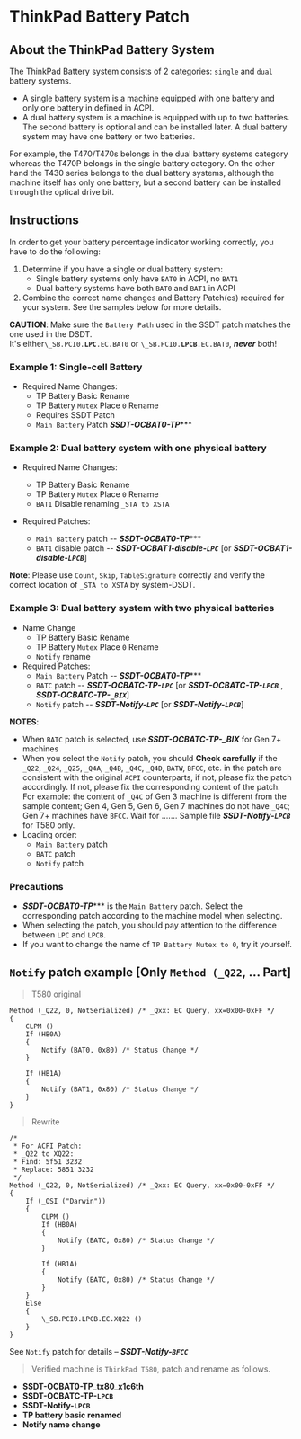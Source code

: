 # ThinkPad Battery Patch

## About the ThinkPad Battery System

The ThinkPad Battery system consists of 2 categories: `single` and `dual` battery systems.

- A single battery system is a machine equipped with one battery and only one battery in defined in ACPI.
- A dual battery system is a machine is equipped with up to two batteries. The second battery is optional and can be installed later. A dual battery system may have one battery or two batteries.

For example, the T470/T470s belongs in the dual battery systems category whereas the T470P belongs in the single battery category. On the other hand the T430 series belongs to the dual battery systems, although the machine itself has only one battery, but a second battery can be installed through the optical drive bit.

## Instructions
In order to get your battery percentage indicator working correctly, you have to do the following: 

1. Determine if you have a single or dual battery system:
	* Single battery systems only have `BAT0` in ACPI, no `BAT1`
	* Dual battery systems have both `BAT0` and `BAT1` in ACPI
2. Combine the correct name changes and Battery Patch(es) required for your system. See the samples below for more details.

**CAUTION**: Make sure the `Battery Path` used in the SSDT patch matches the one used in the DSDT.  
It's either`\_SB.PCI0.`**`LPC`**`.EC.BAT0` or `\_SB.PCI0.`**`LPCB`**`.EC.BAT0`, ***never*** both!

### Example 1: Single-cell Battery

- Required Name Changes:
  - TP Battery Basic Rename
  - TP Battery `Mutex` Place `0` Rename
  - Requires SSDT Patch
  - `Main Battery` Patch  ***SSDT-OCBAT0-TP******

### Example 2: Dual battery system with one physical battery

- Required Name Changes:
  - TP Battery Basic Rename
  - TP Battery `Mutex` Place `0` Rename
  - `BAT1` Disable renaming `_STA to XSTA` 
  
- Required Patches:
  - `Main Battery` patch -- ***SSDT-OCBAT0-TP****** 
  - `BAT1` disable patch -- ***SSDT-OCBAT1-disable-`LPC`*** [or ***SSDT-OCBAT1-disable-`LPCB`***]

**Note**: Please use `Count`, `Skip`, `TableSignature` correctly and verify the correct location of `_STA to XSTA` by system-DSDT.

### Example 3: Dual battery system with two physical batteries

- Name Change
  - TP Battery Basic Rename
  - TP Battery `Mutex` Place `0` Rename
  - `Notify` rename
- Required Patches:
  - `Main Battery` Patch -- ***SSDT-OCBAT0-TP******
  - `BATC` patch -- ***SSDT-OCBATC-TP-`LPC`*** [or ***SSDT-OCBATC-TP-`LPCB`*** , ***SSDT-OCBATC-TP-`_BIX`***]
  - `Notify` patch -- ***SSDT-Notify-`LPC`*** [or ***SSDT-Notify-`LPCB`***]

**NOTES**:

- When `BATC` patch is selected, use ***SSDT-OCBATC-TP-_BIX*** for Gen 7+ machines 
- When you select the `Notify` patch, you should **Check carefully** if the `_Q22`, `_Q24`, `_Q25`, `_Q4A`, `_Q4B`, `_Q4C`, `_Q4D`, `BATW`, `BFCC`, etc. in the patch are consistent with the original `ACPI` counterparts, if not, please fix the patch accordingly. If not, please fix the corresponding content of the patch. For example: the content of `_Q4C` of Gen 3 machine is different from the sample content; Gen 4, Gen 5, Gen 6, Gen 7 machines do not have `_Q4C`; Gen 7+ machines have `BFCC`. Wait for ....... Sample file ***SSDT-Notify-`LPCB`*** for T580 only.
- Loading order:
  - `Main Battery` patch
  - `BATC` patch
  - `Notify` patch

### Precautions

- ***SSDT-OCBAT0-TP****** is the `Main Battery` patch. Select the corresponding patch according to the machine model when selecting.
- When selecting the patch, you should pay attention to the difference between `LPC` and `LPCB`.
- If you want to change the name of `TP Battery Mutex to 0`, try it yourself.

## `Notify` patch example [Only `Method (_Q22`, ... Part]

> T580 original

```asl
Method (_Q22, 0, NotSerialized) /* _Qxx: EC Query, xx=0x00-0xFF */
{
    CLPM ()
    If (HB0A)
    {
        Notify (BAT0, 0x80) /* Status Change */
    }

    If (HB1A)
    {
        Notify (BAT1, 0x80) /* Status Change */
    }
}
```

> Rewrite

```asl
/*
 * For ACPI Patch:
 * _Q22 to XQ22:
 * Find: 5f51 3232
 * Replace: 5851 3232
 */
Method (_Q22, 0, NotSerialized) /* _Qxx: EC Query, xx=0x00-0xFF */
{
    If (_OSI ("Darwin"))
    {
        CLPM ()
        If (HB0A)
        {
            Notify (BATC, 0x80) /* Status Change */
        }

        If (HB1A)
        {
            Notify (BATC, 0x80) /* Status Change */
        }
    }
    Else
    {
        \_SB.PCI0.LPCB.EC.XQ22 ()
    }
}
```

See `Notify` patch for details – ***SSDT-Notify-`BFCC`*** 

> Verified machine is `ThinkPad T580`, patch and rename as follows.

- **SSDT-OCBAT0-TP_tx80_x1c6th** 
- **SSDT-OCBATC-TP-`LPCB`** 
- **SSDT-Notify-`LPCB`** 
- **TP battery basic renamed** 
- **Notify name change** 

